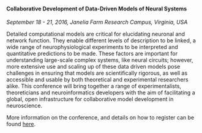 #### Collaborative Development of Data-Driven Models of Neural Systems

*September 18 - 21, 2016, Janelia Farm Research Campus, Virginia, USA*

Detailed computational models are critical for elucidating neuronal and network function. 
They enable different levels of description to be linked, a wide range of neurophysiological 
experiments to be interpreted and quantitative predictions to be made. These factors are 
important for understanding large-scale complex systems, like neural circuits; however, more 
extensive use and scaling up of these data driven models pose challenges in ensuring that models 
are scientifically rigorous, as well as accessible and usable by both theoretical and experimental 
researchers alike. This conference will bring together a range of experimentalists, theoreticians 
and neuroinformatics developers with the aim of facilitating a global, open infrastructure for 
collaborative model development in neuroscience.

More information on the conference, and details on how to register can be found [here](https://www.janelia.org/you-janelia/conferences/collaborative-development-data-driven-models-neural-systems).
